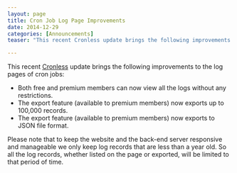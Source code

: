 ```yaml
---
layout: page
title: Cron Job Log Page Improvements
date: 2014-12-29
categories: [Announcements]
teaser: "This recent Cronless update brings the following improvements to the log pages of cron jobs: Both free and premium members can now view all the logs without any restrictions. The export feature (available to premium members) now exports up to 100,000 records"

---
```


This recent [Cronless](https://cronless.com/) update brings the following improvements to the log pages of cron jobs:

- Both free and premium members can now view all the logs without any restrictions.
- The export feature (available to premium members) now exports up to 100,000 records.
- The export feature (available to premium members) now exports to JSON file format.

Please note that to keep the website and the back-end server responsive and manageable we only keep log records that are less than a year old. So all the log records, whether listed on the page or exported, will be limited to that period of time.